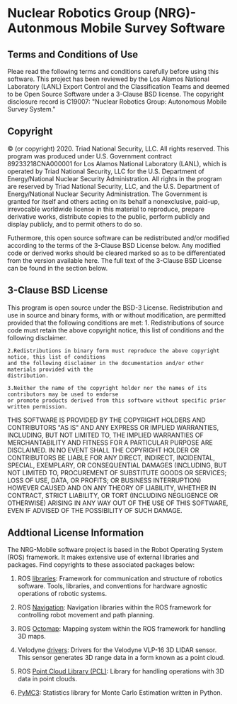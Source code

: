 # Nuclear Robotics Group (NRG)- Autonmous Mobile Survey Software

## Terms and Conditions of Use

Pleae read the following terms and conditions carefully before using this software. This project has been reviewed by the Los Alamos National Laboratory (LANL) Export Control and the Classification Teams and deemed to be Open Source Software under a 3-Clause BSD license. The copyright disclosure record is C19007: "Nuclear Robotics Group: Autonomous Mobile Survey System."

## Copyright

© (or copyright) 2020. Triad National Security, LLC. All rights reserved.
This program was produced under U.S. Government contract 89233218CNA000001 for Los Alamos
National Laboratory (LANL), which is operated by Triad National Security, LLC for the U.S.
Department of Energy/National Nuclear Security Administration. All rights in the program are
reserved by Triad National Security, LLC, and the U.S. Department of Energy/National Nuclear
Security Administration. The Government is granted for itself and others acting on its behalf a
nonexclusive, paid-up, irrevocable worldwide license in this material to reproduce, prepare
derivative works, distribute copies to the public, perform publicly and display publicly, and to permit
others to do so.

Futhermore, this open source software can be redistributed and/or modified according to the terms of the 3-Clause BSD License below. Any modified code or derived works should be cleared marked so as to be differentiated from the version available here. The full text of the 3-Clause BSD License can be found in the section below.

## 3-Clause BSD License

This program is open source under the BSD-3 License.
Redistribution and use in source and binary forms, with or without modification, are permitted
provided that the following conditions are met:
	1. Redistributions of source code must retain the above copyright notice, this list of conditions and
	the following disclaimer.
	 
	2.Redistributions in binary form must reproduce the above copyright notice, this list of conditions
	and the following disclaimer in the documentation and/or other materials provided with the
	distribution.
	 
	3.Neither the name of the copyright holder nor the names of its contributors may be used to endorse
	or promote products derived from this software without specific prior written permission.
THIS SOFTWARE IS PROVIDED BY THE COPYRIGHT HOLDERS AND CONTRIBUTORS "AS
IS" AND ANY EXPRESS OR IMPLIED WARRANTIES, INCLUDING, BUT NOT LIMITED TO, THE
IMPLIED WARRANTIES OF MERCHANTABILITY AND FITNESS FOR A PARTICULAR
PURPOSE ARE DISCLAIMED. IN NO EVENT SHALL THE COPYRIGHT HOLDER OR
CONTRIBUTORS BE LIABLE FOR ANY DIRECT, INDIRECT, INCIDENTAL, SPECIAL,
EXEMPLARY, OR CONSEQUENTIAL DAMAGES (INCLUDING, BUT NOT LIMITED TO,
PROCUREMENT OF SUBSTITUTE GOODS OR SERVICES; LOSS OF USE, DATA, OR PROFITS;
OR BUSINESS INTERRUPTION) HOWEVER CAUSED AND ON ANY THEORY OF LIABILITY,
WHETHER IN CONTRACT, STRICT LIABILITY, OR TORT (INCLUDING NEGLIGENCE OR
OTHERWISE) ARISING IN ANY WAY OUT OF THE USE OF THIS SOFTWARE, EVEN IF
ADVISED OF THE POSSIBILITY OF SUCH DAMAGE.

## Addtional License Information

The NRG-Mobile software project is based in the Robot Operating System (ROS) framework. It makes extensive use of external libraries and packages. Find copyrights to these associated packages below:

1. ROS [libraries](https://www.ros.org): Framework for communication and structure of robotics software. Tools, libraries, and conventions for hardware agnostic operations of robotic systems.

2. ROS [Navigation](http://wiki.ros.org/navigation): Navigation libraries within the ROS framework for controlling robot movement and path planning.

3. ROS [Octomap](http://wiki.ros.org/octomap): Mapping system within the ROS framework for handling 3D maps.

4. Velodyne [drivers](http://wiki.ros.org/velodyne): Drivers for the Velodyne VLP-16 3D LIDAR sensor. This sensor generates 3D range data in a form known as a point cloud.

5. ROS [Point Cloud Library (PCL)](http://wiki.ros.org/pcl): Library for handling operations with 3D data in point clouds. 

5. [PyMC3](https://docs.pymc.io): Statistics library for Monte Carlo Estimation written in Python.